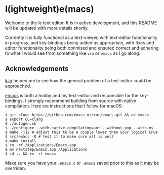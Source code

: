 # l(ightweight)e(macs)

Welcome to the *le* text editor. It is in active development, and this README will be updated with more details shortly.

Currently it is fully functional as a text-viewer, with text-editor functionality in progress, and key-bindings being added as appropriate, with fixes and editor functionality being both optimized and ensured correct and adhering to what I would see from something like `vim` or `emacs` as I go along.

## Acknowledgements

[kilo](https://github.com/antirez/kilo/blob/master/kilo.c) helped me to see how the general problem of a text-editor could be approached.

[emacs](https://github.com/emacs-mirror/emacs) is both a hobby and my text-editor and responsible for the key-bindings. I strongly recommend building from source with native compilation. Here are instructions that I follow for macOS:

```
$ git clone https://github.com/emacs-mirror/emacs.git && cd emacs
$ export CC=clang
$ ./autogen.sh
$ ./configure --with-native-compilation=aot --without-pop --with-ns
$ make -j12 # adjust this to be a couple lower than your logical CPUs
$ src/emacs -Q # test it to make sure all is well
$ make install
$ rm -rf /Applications/Emacs.app
$ mv nextstep/Emacs.app /Applications
$ cd .. && rm -rf emacs
```
Make sure you have your `.emacs.d` or `.emacs` saved prior to this as it may be overriden.
